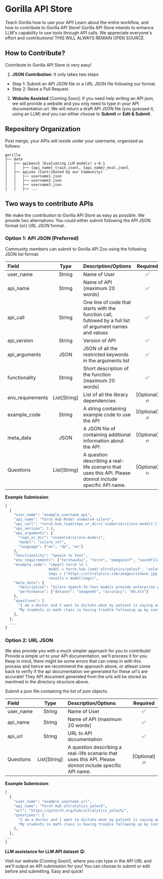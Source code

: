 # Gorilla API Store 

Teach Gorilla how to use your API! Learn about the entire workflow, and how to contribute to Gorilla API Store! Gorilla API Store intends to enhance LLM's capability to use tools through API calls. We appreciate everyone's effort and contributions! THIS WILL ALWAYS REMAIN OPEN SOURCE.

## How to Contribute?

Contribute to Gorilla API Store is very easy! 

1. **JSON Contribution**: It only takes two steps

- Step 1: Submit an API JSON file or a URL JSON file following our format. 
- Step 2: Raise a Pull Request.

2. **Website Assisted** [Coming Soon]: If you need help writing an API json, we will provide a website and you only need to type in your API documentation url. We will return a draft API JSON file (you guessed it, using an LLM) and you can either choose to **Submit** or **Edit & Submit**. 

## Repository Organization
 
Post merge, your APIs will reside under your username, organized as follows: 

```
gorilla
├── data
│   ├── apibench (Evaluating LLM models) v-0.1
│   │   ├── {api_name}_train.jsonl, {api_name}_eval.jsonl
│   ├── apizoo (Contributed by our Community)
│   |   ├── username1.json
│   │   ├── username2.json
│   │   ├── username3.json
│   │   ├── ...
```

## Two ways to contribute APIs

We make the contribution to Gorilla API Store as easy as possible. We provide two alternatives: You could either submit following the API JSON format {or} URL JSON format. 

### Option 1: API JSON (Preferred)
 
Community members can submit to Gorilla API Zoo using the following JSON list format:

| Field      |  Type  | Description/Options     | Required |
| :---       | :----: |          :----         |   :---:   |
| user_name     | String       | Name of User   | ✅ |
| api_name      | String       | Name of API (maximum 20 words)   | ✅ |
| api_call | String | One line of code that starts with the function call, fullowed by a full list of argument names and values | ✅ |
| api_version | String | Version of API | ✅ |
| api_arguments | JSON | JSON of all the restricted keywords in the arguments list | ✅ |
| functionality | String | Short description of the function (maximum 20 words) | ✅ |
| env_requirements | List[String] | List of all the library dependencies | [Optional]:fire: |
| example_code | String | A string containing example code to use the API | [Optional]:fire: |
| meta_data | JSON | A JSON file of containing additional information about the API | [Optional]:fire: |
| Questions | List[String] | A question describing a real-life scenario that uses this API. Please donnot include specific API name. | [Optional]:fire: |

**Example Submission**:

```python
[ 
  {
    "user_name": "example_username_api",
    "api_name": "Torch Hub Model snakers4-silero",
    "api_call": "torch.hub.load(repo_or_dir=['snakers4/silero-models'], model=['silero_stt'], *args, source, trust_repo, force_reload, verbose, skip_validation, **kwargs)", 
    "api_version": 2.0, 
    "api_arguments": {
      "repo_or_dir": "snakers4/silero-models", 
      "model": "silero_stt", 
      "language": ["en", "de", "es"]
    },
    "functionality": "Speech to Text",
    "env_requirements": ["torchaudio", "torch", "omegaconf", "soundfile"],
    "example_code": "import torch \n \
                    model = torch.hub.load('ultralytics/yolov5', 'yolov5s', pretrained=True) \n \
                    imgs = ['https://ultralytics.com/images/zidane.jpg'] \n \
                    results = model(imgs)",
    "meta_data": {
      "description": "Silero Speech-To-Text models provide enterprise grade STT in a compact form-factor for several commonly spoken languages. The models are robust to a variety of dialects, codecs, domains, noises, and lower sampling rates. They consume a normalized audio in the form of samples and output frames with token probabilities. A decoder utility is provided for simplicity.", 
      "performance": {"dataset": "imagenet", "accuracy": "80.4\%"}
    },
    "questions": [
      "I am a doctor and I want to dictate what my patient is saying and put it into a text doc in my computer.",
      "My students in math class is having trouble following up my content. He needs an API to write down what I am saying for reviewing.",
    ],
  },
  ...
]
```

### Option 2: URL JSON

We also provide you with a much simpler approach for you to contribute! Provide a simple url to your API documentation, we'll process it for you. Keep in mind, there might be some errors that can creep in with this process and hence we recommend the approach above, or atleast come back to verify if the api documentation we generated for these url's are accurate! They API document generated from the urls will be stored as mentined in the directory structure above.

Submit a json file containing the list of json objects: 

| Field      |  Type  | Description/Options     | Required |
| :---       | :----: |          :----         |   :---:   |
| user_name     | String       | Name of User   | ✅ |
| api_name      | String       | Name of API (maximum 20 words)   | ✅ |
| api_url      | String       | URL to API documentation   | ✅ |
| Questions | List[String] | A question describing a real-life scenario that uses this API. Please donnot include specific API name. | [Optional]:fire: |

**Example Submission**:

```python
[
  {
    "user_name": "example_username_url",
    "api_name": "Torch Hub ultralytics_yolov5",
    "url": "https://pytorch.org/hub/ultralytics_yolov5/",
    "questions": [
      "I am a doctor and I want to dictate what my patient is saying and put it into a text doc in my computer.",
      "My students in math class is having trouble following up my content. He needs an API to write down what I am saying for reviewing.",
    ],
  },
...
]
```

**LLM assistance for LLM API dataset :wink:**:

Visit our website [Coming Soon!], where you can type in the API URL and we'll output an API submission for you! You can choose to submit or edit before and submitting. Easy and quick!
